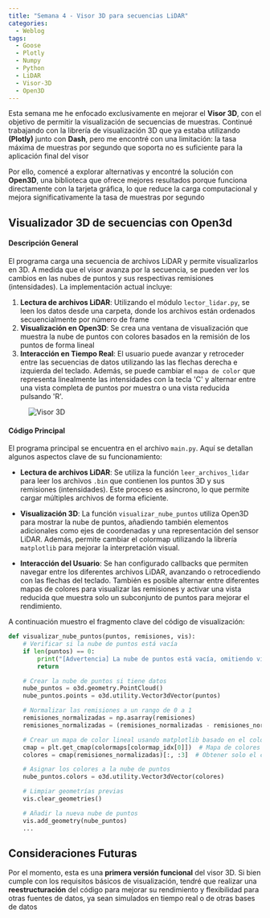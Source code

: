 ```yaml
---
title: "Semana 4 - Visor 3D para secuencias LiDAR"
categories:
  - Weblog
tags:
  - Goose
  - Plotly
  - Numpy
  - Python
  - LiDAR
  - Visor-3D
  - Open3D
---
```


Esta semana me he enfocado exclusivamente en mejorar el **Visor 3D**, con el objetivo de permitir la visualización de secuencias de muestras. Continué trabajando con la librería de visualización 3D que ya estaba utilizando **(Plotly)** junto con **Dash**, pero me encontré con una limitación: la tasa máxima de muestras por segundo que soporta no es suficiente para la aplicación final del visor

Por ello, comencé a explorar alternativas y encontré la solución con **Open3D**, una biblioteca que ofrece mejores resultados porque funciona directamente con la tarjeta gráfica, lo que reduce la carga computacional y mejora significativamente la tasa de muestras por segundo

## Visualizador 3D de secuencias con Open3d

#### Descripción General

El programa carga una secuencia de archivos LiDAR y permite visualizarlos en 3D. A medida que el visor avanza por la secuencia, se pueden ver los cambios en las nubes de puntos y sus respectivas remisiones (intensidades). La implementación actual incluye:

1. **Lectura de archivos LiDAR**: Utilizando el módulo `lector_lidar.py`, se leen los datos desde una carpeta, donde los archivos están ordenados secuencialmente por número de frame
2. **Visualización en Open3D**: Se crea una ventana de visualización que muestra la nube de puntos con colores basados en la remisión de los puntos de forma lineal
3. **Interacción en Tiempo Real**: El usuario puede avanzar y retroceder entre las secuencias de datos utilizando las las flechas derecha e izquierda del teclado. Además, se puede cambiar el `mapa de color` que representa linealmente las intensidades con la tecla 'C' y alternar entre una vista completa de puntos por muestra o una vista reducida pulsando 'R'.

<figure class="align-center" style="max-width: 100%">
  <img src="{{ site.url }}{{ site.baseurl }}/assets/images/visor_secuencias.gif" alt="Visor 3D">
</figure>

#### Código Principal

El programa principal se encuentra en el archivo `main.py`. Aquí se detallan algunos aspectos clave de su funcionamiento:

- **Lectura de archivos LiDAR**: Se utiliza la función `leer_archivos_lidar` para leer los archivos `.bin` que contienen los puntos 3D y sus remisiones (intensidades). Este proceso es asíncrono, lo que permite cargar múltiples archivos de forma eficiente.

- **Visualización 3D**: La función `visualizar_nube_puntos` utiliza Open3D para mostrar la nube de puntos, añadiendo también elementos adicionales como ejes de coordenadas y una representación del sensor LiDAR. Además, permite cambiar el colormap utilizando la librería `matplotlib` para mejorar la interpretación visual.

- **Interacción del Usuario**: Se han configurado callbacks que permiten navegar entre los diferentes archivos LiDAR, avanzando o retrocediendo con las flechas del teclado. También es posible alternar entre diferentes mapas de colores para visualizar las remisiones y activar una vista reducida que muestra solo un subconjunto de puntos para mejorar el rendimiento.

A continuación muestro el fragmento clave del código de visualización:

```python
def visualizar_nube_puntos(puntos, remisiones, vis):
    # Verificar si la nube de puntos está vacía
    if len(puntos) == 0:
        print("[Advertencia] La nube de puntos está vacía, omitiendo visualización.")
        return

    # Crear la nube de puntos si tiene datos
    nube_puntos = o3d.geometry.PointCloud()
    nube_puntos.points = o3d.utility.Vector3dVector(puntos)

    # Normalizar las remisiones a un rango de 0 a 1
    remisiones_normalizadas = np.asarray(remisiones)
    remisiones_normalizadas = (remisiones_normalizadas - remisiones_normalizadas.min()) / (remisiones_normalizadas.max() - remisiones_normalizadas.min())

    # Crear un mapa de color lineal usando matplotlib basado en el colormap actual
    cmap = plt.get_cmap(colormaps[colormap_idx[0]])  # Mapa de colores actual
    colores = cmap(remisiones_normalizadas)[:, :3]  # Obtener solo el canal RGB

    # Asignar los colores a la nube de puntos
    nube_puntos.colors = o3d.utility.Vector3dVector(colores)

    # Limpiar geometrías previas
    vis.clear_geometries()

    # Añadir la nueva nube de puntos
    vis.add_geometry(nube_puntos)
    ...
```

## Consideraciones Futuras

Por el momento, esta es una **primera versión funcional** del visor 3D. Si bien cumple con los requisitos básicos de visualización, tendré que realizar una **reestructuración** del código para mejorar su rendimiento y flexibilidad para otras fuentes de datos, ya sean simulados en tiempo real o de otras bases de datos

